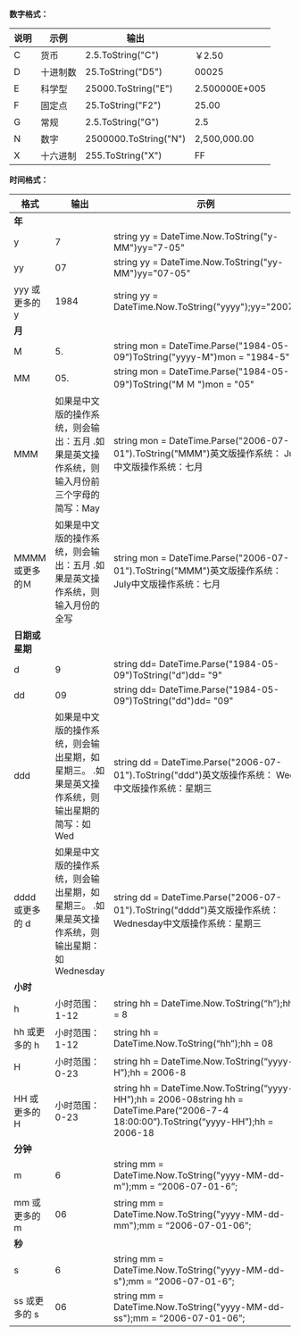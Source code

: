 **数字格式：**

| 说明 | 示例     | 输出                  |               |
| ---- | -------- | --------------------- | ------------- |
| C    | 货币     | 2.5.ToString("C")     | ￥2.50        |
| D    | 十进制数 | 25.ToString("D5")     | 00025         |
| E    | 科学型   | 25000.ToString("E")   | 2.500000E+005 |
| F    | 固定点   | 25.ToString("F2")     | 25.00         |
| G    | 常规     | 2.5.ToString("G")     | 2.5           |
| N    | 数字     | 2500000.ToString("N") | 2,500,000.00  |
| X    | 十六进制 | 255.ToString("X")     | FF            |

**时间格式：**

| **格式**        | **输出**                                                     | **示例**                                                     |
| --------------- | ------------------------------------------------------------ | ------------------------------------------------------------ |
| **年**          |                                                              |                                                              |
| y               | 7                                                            | string yy = DateTime.Now.ToString("y-MM")yy="7-05"           |
| yy              | 07                                                           | string yy = DateTime.Now.ToString("yy-MM")yy="07-05"         |
| yyy 或更多的 y  | 1984                                                         | string yy = DateTime.Now.ToString("yyyy");yy="2007"          |
| **月**          |                                                              |                                                              |
| M               | 5.                                                           | string mon = DateTime.Parse("1984-05-09")ToString("yyyy-M")mon = "1984-5" |
| MM              | 05.                                                          | string mon = DateTime.Parse("1984-05-09")ToString("M Ｍ ")mon = "05" |
| MMM             | 如果是中文版的操作系统，则会输出：五月 .如果是英文操作系统，则输入月份前三个字母的简写：May | string mon = DateTime.Parse("2006-07-01").ToString("MMM")英文版操作系统： Jul中文版操作系统：七月 |
| MMMM 或更多的Ｍ | 如果是中文版的操作系统，则会输出：五月 .如果是英文操作系统，则输入月份的全写 | string mon = DateTime.Parse("2006-07-01").ToString("MMM")英文版操作系统： July中文版操作系统：七月 |
| **日期或星期**  |                                                              |                                                              |
| d               | 9                                                            | string dd= DateTime.Parse("1984-05-09")ToString("d")dd= "9"  |
| dd              | 09                                                           | string dd= DateTime.Parse("1984-05-09")ToString("dd")dd= "09" |
| ddd             | 如果是中文版的操作系统，则会输出星期，如星期三。 .如果是英文操作系统，则输出星期的简写：如Wed | string dd = DateTime.Parse("2006-07-01").ToString("ddd")英文版操作系统： Wed中文版操作系统：星期三 |
| dddd 或更多的 d | 如果是中文版的操作系统，则会输出星期，如星期三。 .如果是英文操作系统，则输出星期：如Wednesday | string dd = DateTime.Parse("2006-07-01").ToString("dddd")英文版操作系统： Wednesday中文版操作系统：星期三 |
| **小时**        |                                                              |                                                              |
| h               | 小时范围： 1-12                                              | string hh = DateTime.Now.ToString(“h”);hh = 8                |
| hh 或更多的 h   | 小时范围： 1-12                                              | string hh = DateTime.Now.ToString(“hh”);hh = 08              |
| H               | 小时范围： 0-23                                              | string hh = DateTime.Now.ToString(“yyyy-H”);hh = 2006-8      |
| HH 或更多的 H   | 小时范围： 0-23                                              | string hh = DateTime.Now.ToString(“yyyy-HH”);hh = 2006-08string hh = DateTime.Pare(“2006-7-4 18:00:00”).ToString(“yyyy-HH”);hh = 2006-18 |
| **分钟**        |                                                              |                                                              |
| m               | 6                                                            | string mm = DateTime.Now.ToString("yyyy-MM-dd-m");mm = “2006-07-01-6”; |
| mm 或更多的 m   | 06                                                           | string mm = DateTime.Now.ToString("yyyy-MM-dd-mm");mm = “2006-07-01-06”; |
| **秒**          |                                                              |                                                              |
| s               | 6                                                            | string mm = DateTime.Now.ToString("yyyy-MM-dd-s");mm = “2006-07-01-6”; |
| ss 或更多的 s   | 06                                                           | string mm = DateTime.Now.ToString("yyyy-MM-dd-ss");mm = “2006-07-01-06”; |